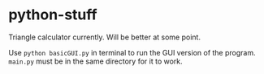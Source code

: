 # python-stuff

Triangle calculator currently. Will be better at some point. 


Use ```python basicGUI.py``` in terminal to run the GUI version of the program. ```main.py``` must be in the same directory for it to work. 
